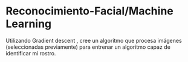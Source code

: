 # Reconocimiento-Facial/Machine Learning
Utilizando Gradient descent , cree un algoritmo que procesa imágenes (seleccionadas previamente) para entrenar un algoritmo capaz de identificar mi rostro.
